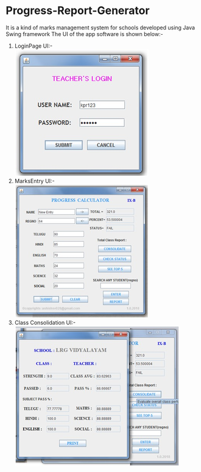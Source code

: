 # Progress-Report-Generator
It is a kind of marks management system for schools developed using Java Swing framework
The UI of the app software is shown below:-
1) LoginPage UI:- <br />
![LoginUI](https://github.com/ashishsv029/Progress-Report-Generator/blob/master/ProgressTrackerUI/LoginUI.jpeg)
2) MarksEntry UI:- <br />
![MarksEntryUI](https://github.com/ashishsv029/Progress-Report-Generator/blob/master/ProgressTrackerUI/MarksEntryUI.jpeg)
3) Class Consolidation UI:-
![LoginUI](https://github.com/ashishsv029/Progress-Report-Generator/blob/master/ProgressTrackerUI/classConsolidationUI.jpeg)
